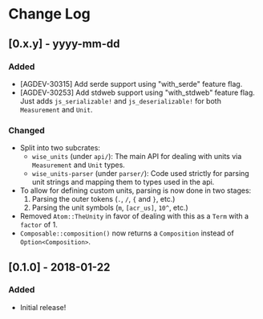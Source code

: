 # Change Log

## [0.x.y] - yyyy-mm-dd

### Added

* [AGDEV-30315] Add serde support using "with_serde" feature flag.
* [AGDEV-30253] Add stdweb support using "with_stdweb" feature flag. Just adds
  `js_serializable!` and `js_deserializable!` for both `Measurement` and `Unit`.

### Changed

* Split into two subcrates:
  * `wise_units` (under `api/`): The main API for dealing with units via `Measurement`
    and `Unit` types.
  * `wise_units-parser` (under `parser/`): Code used strictly for parsing unit
    strings and mapping them to types used in the api.
* To allow for defining custom units, parsing is now done in two stages:
  1. Parsing the outer tokens (`.`, `/`, `{` and `}`, etc.)
  1. Parsing the unit symbols (`m`, `[acr_us]`, `10^`, etc.)
* Removed `Atom::TheUnity` in favor of dealing with this as a `Term` with a `factor` of 1.
* `Composable::composition()` now returns a `Composition` instead of `Option<Composition>`.

## [0.1.0] - 2018-01-22

### Added

* Initial release!
